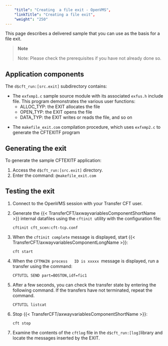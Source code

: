 ```yaml
---
    "title": "Creating  a file exit - OpenVMS",
    "linkTitle": "Creating a file exit",
    "weight": "250"
---
```

This page describes a delivered sample that you can use as the basis for a file exit.

> **Note**
>
> Note: Please check the prerequisites if you have not already done so.

Application components
----------------------

The `d$cft_run:[src.exit]` subdirectory contains:

- The `exfxmp1.c` sample source module with its associated `exfus.h` include file. This program
    demonstrates the various user functions:
    -   ALLOC_TYP:
        the EXIT allocates the file
    -   OPEN_TYP: the
        EXIT opens the file
    -   DATA_TYP: the
        EXIT writes or reads the file, and so on

<!-- -->

- The `makefile_exit.com`
    compilation procedure, which uses `exfxmp2.c` to generate the CFTEXITF
    program

Generating the exit
-------------------

To generate the sample CFTEXITF application:

1. Access the `d$cft_run:[src.exit]` directory.
1. Enter the command: `@makefile_exit.com`

Testing the exit
----------------

1. Connect to the OpenVMS session with your Transfer CFT user.
1. Generate the {{< TransferCFT/axwayvariablesComponentShortName  >}} internal datafiles
    using the `cftinit `utility with the configuration file:

    `cftinit cft_scen:cft-tcp.conf`

1. When the `cftinit complete`
    message is displayed, start {{< TransferCFT/axwayvariablesComponentLongName  >}}:

    `cft start`

1. When the `CFTMAIN process   ID is xxxxx `message is displayed, run a transfer using the command:

    `CFTUTIL SEND part=BOSTON,idf=fic1`

1. After a few seconds, you can
    check the transfer state by entering the following command. If the transfers have not terminated, repeat the command.

    `CFTUTIL listcat`

1. Stop {{< TransferCFT/axwayvariablesComponentShortName  >}}:

    `cft stop`

1. Examine the contents of the `cftlog` file in the `d$cft_run:[log]`library and locate the messages inserted by the EXIT.
